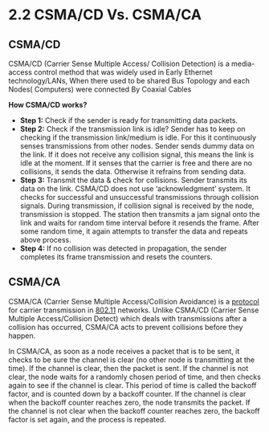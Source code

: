 # 2.2 CSMA/CD Vs. CSMA/CA

## CSMA/CD

CSMA/CD (Carrier Sense Multiple Access/ Collision Detection) is a media-access control method that was widely used in Early Ethernet technology/LANs, When there used to be shared 
Bus Topology and each Nodes( Computers) were connected By Coaxial Cables

**How CSMA/CD works?** 

- **Step 1:** Check if the sender is ready for transmitting data packets.
- **Step 2:** Check if the transmission link is idle? 
  Sender has to keep on checking if the transmission link/medium is idle. For this it continuously senses transmissions from other nodes. Sender sends dummy data on the link. If it does not receive any collision signal, this means the link is idle at the moment. If it senses that the carrier is free and there are no collisions, it sends the data. Otherwise it refrains from sending data.
- **Step 3:** Transmit the data & check for collisions. 
  Sender transmits its data on the link. CSMA/CD does not use ‘acknowledgment’ system. It checks for successful and unsuccessful transmissions through collision signals. During transmission, if collision signal is received by the node, transmission is stopped. The station then transmits a jam signal onto the link and waits for random time interval before it resends the frame. After some random time, it again attempts to transfer the data and repeats above process.
- **Step 4:** If no collision was detected in propagation, the sender completes its frame transmission and resets the counters.

## CSMA/CA

CSMA/CA (Carrier Sense Multiple Access/Collision Avoidance) is a [protocol](https://searchnetworking.techtarget.com/definition/protocol) for carrier transmission in [802.11](https://searchmobilecomputing.techtarget.com/definition/80211) networks. Unlike CSMA/CD (Carrier Sense Multiple Access/Collision Detect) which deals with transmissions after a collision has occurred, CSMA/CA acts to prevent collisions before they happen.

In CSMA/CA, as soon as a node receives a packet that is to be sent, it checks to be sure the channel is clear (no other node is transmitting at the time). If the channel is clear, then the packet is sent. If the channel is not clear, the node waits for a randomly chosen period of time, and then checks again to see if the channel is clear. This period of time is called the backoff factor, and is counted down by a backoff counter. If the channel is clear when the backoff counter reaches zero, the node transmits the packet. If the channel is not clear when the backoff counter reaches zero, the backoff factor is set again, and the process is repeated.